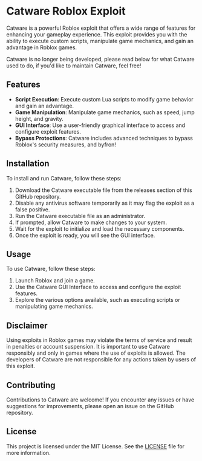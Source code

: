 # Catware Roblox Exploit

Catware is a powerful Roblox exploit that offers a wide range of features for enhancing your gameplay experience. This exploit provides you with the ability to execute custom scripts, manipulate game mechanics, and gain an advantage in Roblox games.

Catware is no longer being developed, please read below for what Catware used to do, if you'd like to maintain Catware, feel free!

## Features

- **Script Execution**: Execute custom Lua scripts to modify game behavior and gain an advantage.
- **Game Manipulation**: Manipulate game mechanics, such as speed, jump height, and gravity.
- **GUI Interface**: Use a user-friendly graphical interface to access and configure exploit features.
- **Bypass Protections**: Catware includes advanced techniques to bypass Roblox's security measures, and byfron!

## Installation

To install and run Catware, follow these steps:

1. Download the Catware executable file from the releases section of this GitHub repository.
2. Disable any antivirus software temporarily as it may flag the exploit as a false positive.
3. Run the Catware executable file as an administrator.
4. If prompted, allow Catware to make changes to your system.
5. Wait for the exploit to initialize and load the necessary components.
6. Once the exploit is ready, you will see the GUI interface.

## Usage

To use Catware, follow these steps:

1. Launch Roblox and join a game.
2. Use the Catware GUI Interface to access and configure the exploit features.
3. Explore the various options available, such as executing scripts or manipulating game mechanics.

## Disclaimer

Using exploits in Roblox games may violate the terms of service and result in penalties or account suspension. It is important to use Catware responsibly and only in games where the use of exploits is allowed. The developers of Catware are not responsible for any actions taken by users of this exploit.

## Contributing

Contributions to Catware are welcome! If you encounter any issues or have suggestions for improvements, please open an issue on the GitHub repository.

## License

This project is licensed under the MIT License. See the [LICENSE](LICENSE) file for more information.
